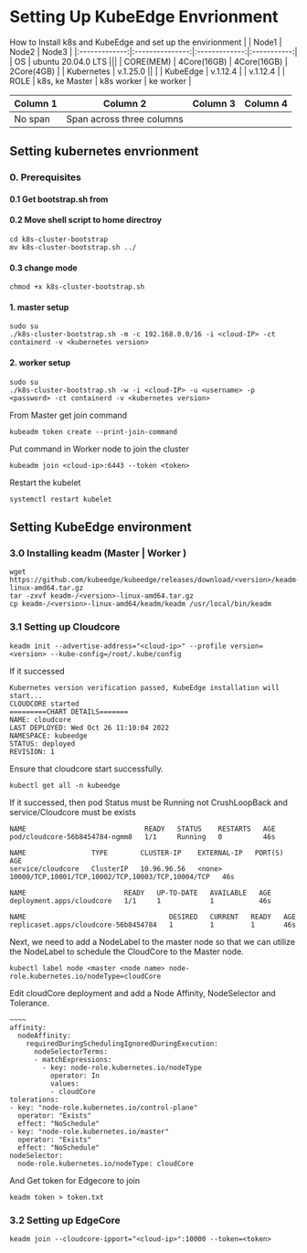 # Setting Up KubeEdge Envrionment
How to Install k8s and KubeEdge and set up the envirionment
|               | Node1           | Node2         | Node3       | 
|:-------------:|:---------------:|:-------------:|:-----------:|
| OS            | ubuntu 20.04.0 LTS                          |||
| CORE(MEM)     | 4Core(16GB)     | 4Core(16GB)   | 2Core(4GB)  | 
| Kubernetes    | v.1.25.0                       ||             |
| KubeEdge      | v.1.12.4        |               | v.1.12.4    |
| ROLE          | k8s, ke Master  | k8s worker    | ke worker   |

| Column 1 | Column 2 | Column 3 | Column 4 |
| -------- | :------: | -------- | -------- |
| No span  | Span across three columns    |||

## Setting kubernetes envrionment
### 0. Prerequisites
#### 0.1 Get bootstrap.sh from ###
#### 0.2 Move shell script to home directroy
```
cd k8s-cluster-bootstrap
mv k8s-cluster-bootstrap.sh ../
```
#### 0.3 change mode
```
chmod +x k8s-cluster-bootstrap.sh 
```
#### 1. master setup
```
sudo su
./k8s-cluster-bootstrap.sh -m -c 192.168.0.0/16 -i <cloud-IP> -ct containerd -v <kubernetes version>
```
#### 2. worker setup
```
sudo su
./k8s-cluster-bootstrap.sh -w -i <cloud-IP> -u <username> -p <password> -ct containerd -v <kubernetes version>
```
From Master get join command
```
kubeadm token create --print-join-command 
```
Put command in Worker node to join the cluster 
```
kubeadm join <cloud-ip>:6443 --token <token>
```
Restart the kubelet
```
systemctl restart kubelet
```

## Setting KubeEdge environment
### 3.0 Installing keadm (Master | Worker )
```
wget https://github.com/kubeedge/kubeedge/releases/download/<version>/keadm-/<version>-linux-amd64.tar.gz
tar -zxvf keadm-/<version>-linux-amd64.tar.gz
cp keadm-/<version>-linux-amd64/keadm/keadm /usr/local/bin/keadm
```
### 3.1 Setting up Cloudcore
```
keadm init --advertise-address="<cloud-ip>" --profile version=<version> --kube-config=/root/.kube/config
```
If it successed
```
Kubernetes version verification passed, KubeEdge installation will start...
CLOUDCORE started
=========CHART DETAILS=======
NAME: cloudcore
LAST DEPLOYED: Wed Oct 26 11:10:04 2022
NAMESPACE: kubeedge
STATUS: deployed
REVISION: 1
```
Ensure that cloudcore start successfully.
```
kubectl get all -n kubeedge
```
If it successed, then pod Status must be Running not CrushLoopBack and service/Cloudcore must be exists
```
NAME                             READY   STATUS    RESTARTS   AGE
pod/cloudcore-56b8454784-ngmm8   1/1     Running   0          46s

NAME                TYPE        CLUSTER-IP    EXTERNAL-IP   PORT(S)                                             AGE
service/cloudcore   ClusterIP   10.96.96.56   <none>        10000/TCP,10001/TCP,10002/TCP,10003/TCP,10004/TCP   46s

NAME                        READY   UP-TO-DATE   AVAILABLE   AGE
deployment.apps/cloudcore   1/1     1            1           46s

NAME                                   DESIRED   CURRENT   READY   AGE
replicaset.apps/cloudcore-56b8454784   1         1         1       46s
```
Next, we need to add a NodeLabel to the master node so that we can utilize the NodeLabel to schedule the CloudCore to the Master node.
```
kubectl label node <master <node name> node-role.kubernetes.io/nodeType=cloudCore
```
Edit cloudCore deployment and add a Node Affinity, NodeSelector and Tolerance.
```
~~~~
affinity:
  nodeAffinity:
    requiredDuringSchedulingIgnoredDuringExecution:
      nodeSelectorTerms:
      - matchExpressions:
        - key: node-role.kubernetes.io/nodeType
          operator: In
          values:
          - cloudCore
tolerations:
- key: "node-role.kubernetes.io/control-plane"
  operator: "Exists"
  effect: "NoSchedule"
- key: "node-role.kubernetes.io/master"
  operator: "Exists"
  effect: "NoSchedule"
nodeSelector:
  node-role.kubernetes.io/nodeType: cloudCore
```
And Get token for Edgecore to join
```
keadm token > token.txt
```
### 3.2 Setting up EdgeCore
```
keadm join --cloudcore-ipport="<cloud-ip>":10000 --token=<token>
```



